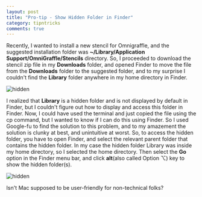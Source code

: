 ```yaml
---
layout: post
title: "Pro-tip - Show Hidden Folder in Finder"
category: tipntricks
comments: true
---
```


Recently, I wanted to install a new stencil for Omnigraffle, and the suggested
installation folder was __~/Library/Application Support/OmniGraffle/Stencils__ directory.
So, I proceeded to download the stencil zip file in my __Downloads__ folder, and opened 
Finder to move the file from the __Downloads__ folder to the suggested folder, and to my
surprise I couldn't find the __Library__ folder anywhere in my home directory in Finder.

![hidden][1] 

I realized that __Library__ is a hidden folder and is not displayed by default in Finder, but
I couldn't figure out how to display and access this folder in Finder. Now, I could have 
used the terminal and just copied the file using the cp command, but I wanted to know if I
can do this using Finder. So I used Google-fu to find the solution to this problem, and to
my amazement the solution is clunky at best, and unintuitive at worst. So, to access the hidden
folder, you have to open Finder, and select the relevant parent folder that contains the
hidden folder. In my case the hidden folder Library was inside my home directory, so I
selected the home directory. Then select the __Go__ option in the Finder menu bar, and click 
__alt__(also called Option ⌥) key to show the hidden folder(s).


![hidden][2] 

Isn't Mac supposed to be user-friendly for non-technical folks?

[1]: http://i.imgur.com/1za9rY5.jpg?1
[2]: http://imgur.com/yFfjJl5.jpg?1 
